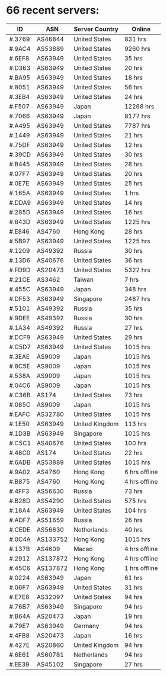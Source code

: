 # 66 recent servers:

| ID | ASN | Server Country | Online |
| ------ | ------ | ------ | ------ |
| #.3769 | AS46844 | United States | 831 hrs |
| #.9AC4 | AS53889 | United States | 9260 hrs |
| #.6EF8 | AS63949 | United States | 35 hrs |
| #.D363 | AS63949 | United States | 20 hrs |
| #.BA95 | AS63949 | United States | 18 hrs |
| #.8051 | AS63949 | United States | 56 hrs |
| #.3EB4 | AS63949 | United States | 24 hrs |
| #.F507 | AS63949 | Japan | 12268 hrs |
| #.7066 | AS63949 | Japan | 8177 hrs |
| #.A495 | AS63949 | United States | 7787 hrs |
| #.1449 | AS63949 | United States | 21 hrs |
| #.75DF | AS63949 | United States | 12 hrs |
| #.39CD | AS63949 | United States | 30 hrs |
| #.B445 | AS63949 | United States | 28 hrs |
| #.07F7 | AS63949 | United States | 20 hrs |
| #.0E7E | AS63949 | United States | 25 hrs |
| #.165A | AS63949 | United States | 1 hrs |
| #.DDA9 | AS63949 | United States | 14 hrs |
| #.285D | AS63949 | United States | 16 hrs |
| #.643D | AS63949 | United States | 1225 hrs |
| #.E846 | AS4760 | Hong Kong | 28 hrs |
| #.5B97 | AS63949 | United States | 1225 hrs |
| #.1209 | AS49392 | Russia | 30 hrs |
| #.13D6 | AS40676 | United States | 36 hrs |
| #.FD9D | AS20473 | United States | 5322 hrs |
| #.21CE | AS3462 | Taiwan | 7 hrs |
| #.455C | AS63949 | Japan | 348 hrs |
| #.DF53 | AS63949 | Singapore | 2487 hrs |
| #.5101 | AS49392 | Russia | 35 hrs |
| #.9DEE | AS49392 | Russia | 30 hrs |
| #.1A34 | AS49392 | Russia | 27 hrs |
| #.DCF9 | AS63949 | United States | 29 hrs |
| #.C5D7 | AS63949 | United States | 1015 hrs |
| #.3EAE | AS9009 | Japan | 1015 hrs |
| #.8C5E | AS9009 | Japan | 1015 hrs |
| #.538A | AS9009 | Japan | 1015 hrs |
| #.04C6 | AS9009 | Japan | 1015 hrs |
| #.C36B | AS174 | United States | 73 hrs |
| #.085C | AS9009 | Japan | 1015 hrs |
| #.EAFC | AS32780 | United States | 1015 hrs |
| #.1E50 | AS63949 | United Kingdom | 113 hrs |
| #.1D3B | AS63949 | Singapore | 1015 hrs |
| #.C5C1 | AS40676 | United States | 100 hrs |
| #.48C0 | AS174 | United States | 22 hrs |
| #.6ADB | AS53889 | United States | 1015 hrs |
| #.9A02 | AS4760 | Hong Kong | 6 hrs offline |
| #.B875 | AS4760 | Hong Kong | 4 hrs offline |
| #.4FF3 | AS56630 | Russia | 73 hrs |
| #.B28D | AS54290 | United States | 575 hrs |
| #.18A4 | AS63949 | United States | 104 hrs |
| #.ADF7 | AS51659 | Russia | 26 hrs |
| #.CEDE | AS56630 | Netherlands | 40 hrs |
| #.0C4A | AS133752 | Hong Kong | 1015 hrs |
| #.137B | AS4609 | Macao | 4 hrs offline |
| #.2912 | AS137872 | Hong Kong | 4 hrs offline |
| #.45C6 | AS137872 | Hong Kong | 1 hrs offline |
| #.0224 | AS63949 | Japan | 61 hrs |
| #.06F7 | AS63949 | United States | 31 hrs |
| #.E7E8 | AS32097 | United States | 94 hrs |
| #.76B7 | AS63949 | Singapore | 94 hrs |
| #.B64A | AS20473 | Japan | 19 hrs |
| #.79E7 | AS63949 | Germany | 94 hrs |
| #.4FB8 | AS20473 | Japan | 16 hrs |
| #.427E | AS20860 | United Kingdom | 94 hrs |
| #.6E61 | AS60781 | Netherlands | 94 hrs |
| #.EE39 | AS45102 | Singapore | 27 hrs |

